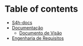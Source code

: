 # Table of contents

* [S4h-docs](README.md)
* [Documentação](documentacao/README.md)
  * [Documento de Visão](documentacao/documento-de-visao.md)
* [Engenharia de Requisitos](engenharia-de-requisitos.md)

